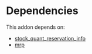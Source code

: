# Dependencies

This addon depends on:

- [stock_quant_reservation_info](../../odoo-bringout-oca-stock-logistics-warehouse-stock_quant_reservation_info)
- [mrp](../../odoo-bringout-oca-ocb-mrp)
